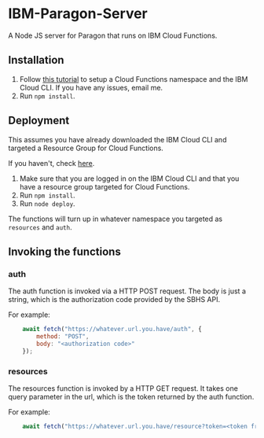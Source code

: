 # IBM-Paragon-Server

A Node JS server for Paragon that runs on IBM Cloud Functions.

## Installation

1. Follow [this tutorial](https://cloud.ibm.com/docs/openwhisk) to setup a Cloud Functions namespace and the IBM Cloud CLI. If you have any issues, email me.
2. Run `npm install`.

## Deployment

This assumes you have already downloaded the IBM Cloud CLI and targeted a Resource Group for Cloud Functions.

If you haven't, check [here](https://cloud.ibm.com/docs/openwhisk).

1. Make sure that you are logged in on the IBM Cloud CLI and that you have a resource group targeted for Cloud Functions.
2. Run `npm install`.
3. Run `node deploy`.

The functions will turn up in whatever namespace you targeted as `resources` and `auth`.

## Invoking the functions

### auth

The auth function is invoked via a HTTP POST request. The body is just a string, which is the authorization code provided by the SBHS API.

For example:

```js
    await fetch("https://whatever.url.you.have/auth", {
        method: "POST",
        body: "<authorization code>"
    });
```

### resources

The resources function is invoked by a HTTP GET request. It takes one query parameter in the url, which is the token returned by the auth function.

For example:

```js
    await fetch("https://whatever.url.you.have/resource?token=<token from auth function>");
```
